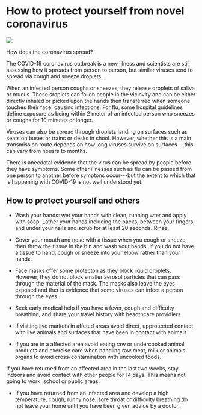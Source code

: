 
# How to protect yourself from novel coronavirus

![](http://www.taipeitimes.com/images/2020/03/03/thumbs/p14-200303-pic%20english.jpg)

How does the coronavirus spread?


The COVID-19 coronavirus outbreak is a new illness and scientists are still assessing how it spreads from person to person, but similar viruses tend to spread via cough and sneeze droplets.

When an infected person coughs or sneezes, they release droplets of saliva or mucus. These sroplets can fallon people in the vicinvity and can be either directly inhaled or picked upon the hands then transferred when someone touches their face, causing infections. For flu, some hospital guidelines define exposure as being within 2 meter of an infected person who sneezes or coughs for 10 minutes or longer.


Viruses can also be spread through droplets landing on surfaces such as seats on buses or trains or desks in shool. However, whether this is a main transmission route depends on how long viruses survive on surfaces---this can vary from housrs to months.

There is anecdotal evidence that the virus can be spread by people before they have symptoms. Some other illnesses such as flu can be passed from one person to another before symptons occur---but the extent to which that is happening with COVID-19 is not well understood yet.


## How to protect yourself and others

* Wash your hands: wet your hands with clean, running wter and apply with soap. Lather your hands including the backs, between your fingers, and under your nails and scrub for at least 20 seconds. Rinse.


* Cover your mouth and nose with a tissue when you cough or sneeze, then throw the tissue in the bin and wash your hands. If you do not have a tissue to hand, cough or sneeze into your elbow rather than your hands.

* Face masks offer some protecton as they block liquid droplets. However, they do not block smaller aerosol particles that can pass through the material of the mask. The masks also leave the eyes exposed and ther is evidence that some viruses can infect a person through the eyes.

* Seek  early medical help if you have a fever, cough and difficulty breathing, and share your travel history with headthcare providiers.

* If visiting live markets in affeted areas avoid direct, upprotected contact with live animals and surfaces that have been in contact with animals.


* If you are in a affected area avoid eating raw or undercooked animal products and exercise care when handling raw meat, milk or animals organs to avoid cross-contamination with uncooked foods.

If you have returned from an affected area in the last two weeks, stay indoors and avoid contact with other people for 14 days. This means not going to work, school or public areas.

* If you have returned from an infected area and develop a high temperature, cough, runny nose, sore throat or difficulty breathing do not leave your home until you have been given advice by a doctor.


